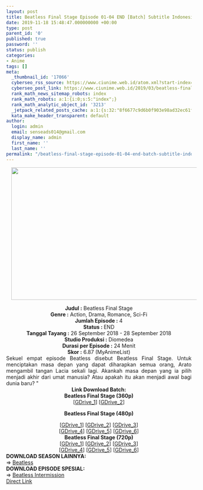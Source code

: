 ```yaml
---
layout: post
title: Beatless Final Stage Episode 01-04 END [Batch] Subtitle Indonesia
date: 2019-11-18 15:48:47.000000000 +00:00
type: post
parent_id: '0'
published: true
password: ''
status: publish
categories:
- Anime
tags: []
meta:
  _thumbnail_id: '17066'
  cyberseo_rss_source: https://www.ciunime.web.id/atom.xml?start-index=2701&max-results=150
  cyberseo_post_link: https://www.ciunime.web.id/2019/03/beatless-final-stage-episode-01-04-end.html
  rank_math_news_sitemap_robots: index
  rank_math_robots: a:1:{i:0;s:5:"index";}
  rank_math_analytic_object_id: '3213'
  _jetpack_related_posts_cache: a:1:{s:32:"8f6677c9d6b0f903e98ad32ec61f8deb";a:2:{s:7:"expires";i:1663153432;s:7:"payload";a:0:{}}}
  kata_make_header_transparent: default
author:
  login: admin
  email: senseads014@gmail.com
  display_name: admin
  first_name: ''
  last_name: ''
permalink: "/beatless-final-stage-episode-01-04-end-batch-subtitle-indonesia/"
---
```

<div class="separator" style="clear: both; text-align: center;"><a href="https://4.bp.blogspot.com/-FAdgrMmf1kI/XJ9RJ0Y0eJI/AAAAAAAAK0w/Re2QR7PAKioEpWU-C0J5zelLY6qdl1Y3ACLcBGAs/s1600/Beatless%2BFinal%2BStage.jpg" imageanchor="1" style="margin-left: 1em; margin-right: 1em;"><img border="0" data-original-height="720" data-original-width="1280" height="360" src="{{ site.baseurl }}/assets/2019/11/Beatless%2BFinal%2BStage.jpg" width="640" /></a></div>
<p>
<div style="text-align: center;"><b>Judul</b><b><b> </b>:</b> Beatless Final Stage</div>
<div style="text-align: center;"><b><b>Genre :</b></b> Action, Drama, Romance, Sci-Fi</div>
<div style="text-align: center;"><b>Jumlah Episode :</b> 4<br /><b>Status :&nbsp;</b>END<br /><b>Tanggal Tayang :</b> 26 September 2018 - 28 September 2018<br /><b>Studio Produksi :</b> Diomedea<br /><b>Durasi per Episode :</b> 24 Menit</div>
<div style="text-align: center;"><b>Skor :</b> 6.87 (MyAnimeList)</div>
<div style="text-align: center;"></div>
<div style="text-align: justify;">Sekuel empat episode Beatless disebut Beatless Final Stage. Untuk menciptakan masa depan yang dapat diharapkan semua orang, Arato mengambil tangan Lacia sekali lagi. Akankah masa depan yang ia pilih menjadi akhir dari umat manusia? Atau apakah itu akan menjadi awal bagi dunia baru? "</div>
<div style="text-align: justify;"></div>
<div style="text-align: justify;"></div>
<div style="text-align: center;"><b>Link Download Batch:</b></div>
<div style="text-align: center;">
<div style="text-align: center;"><b>Beatless Final Stage (360p)</b></div>
<div style="text-align: center;">
<div style="text-align: center;">[<a href="https://drive.google.com/uc?id=1RLjK5-FhfuVWIRIeyVTXSEvgeRSZCos9" target="_blank" rel="noopener">GDrive_1</a>] [<a href="https://drive.google.com/uc?export=download&amp;id=1pOfJaRdMxzTZ7l6XalhX_tbMpbj_6SPE" target="_blank" rel="noopener">GDrive_2</a>]</div>
<div style="text-align: center;">
<div style="text-align: center;"></div>
</div>
</div>
<p><b>Beatless Final Stage (480p)</b></div>
<div style="text-align: center;">[<a href="https://drive.google.com/uc?id=1ug86cxRki6lxsK4qrM-OVGOn0L57oXSj" target="_blank" rel="noopener">GDrive_1</a>] [<a href="https://drive.google.com/uc?id=1TzIMotAGGaIF34tuG4iYpGPpD6ONvZ54" target="_blank" rel="noopener">GDrive_2</a>] [<a href="https://drive.google.com/uc?id=1J0P2TCCK8_WlfHMuc2Whn3MuJ9aW2rfC" target="_blank" rel="noopener">GDrive_3</a>]<br />[<a href="https://drive.google.com/uc?id=1NKSLioHOz9MgSLb0AVYjkpRMv542G2m8" target="_blank" rel="noopener">GDrive_4</a>] [<a href="https://drive.google.com/uc?export=download&amp;id=1kXfhDXHfxS1-NeV6HZqFCvgFmhOljMxm" target="_blank" rel="noopener">GDrive_5</a>] [<a href="https://drive.google.com/uc?export=download&amp;id=1A0u2EBgI4qBgaHGapLJmxTik9sEDeZUc" target="_blank" rel="noopener">GDrive_6</a>]</div>
<div style="text-align: center;"><b>Beatless Final Stage (720p)</b><br />[<a href="https://drive.google.com/uc?id=1G-IWO6e_2uCh3VqyyepaX7k8MZHYT9hm" target="_blank" rel="noopener">GDrive_1</a>] [<a href="https://drive.google.com/uc?id=1b3e3sVclDhkg-KyrhHnCxELy7C6ZCrta" target="_blank" rel="noopener">GDrive_2</a>] [<a href="https://drive.google.com/uc?id=167ZD6uoI4kTw4p_TZ4-h7rUI8PasQOPD" target="_blank" rel="noopener">GDrive_3</a>]<br />[<a href="https://drive.google.com/uc?id=1pDRpcuX5zmti_xV55V_R_kNGgb1G_Hzh" target="_blank" rel="noopener">GDrive_4</a>] [<a href="https://drive.google.com/uc?export=download&amp;id=1sWLciQxN_IDZSngm06hSB4Nz9gk0HmO6" target="_blank" rel="noopener">GDrive_5</a>] [<a href="https://drive.google.com/uc?export=download&amp;id=1pfxUJGi3WN8GEeKmBLKmSqjSzIBgmqMn" target="_blank" rel="noopener">GDrive_6</a>]
<div style="text-align: left;"></div>
<div style="text-align: left;"></div>
<div style="text-align: left;"><b>DOWNLOAD SEASON LAINNYA:</b></div>
<div style="text-align: left;"></div>
<div style="text-align: left;">=&gt;&nbsp;<a href="https://www.ciunime.web.id/2019/10/beatless-episode-01-20-end-batch.html" target="_blank" rel="noopener">Beatless</a></div>
<div style="text-align: left;"></div>
<div style="text-align: left;"><b>DOWNLOAD EPISODE SPESIAL:</b></div>
<div style="text-align: left;"></div>
<div style="text-align: left;">=&gt;&nbsp;<a href="https://www.ciunime.web.id/2019/07/beatless-intermission-episode-01-04-end.html" target="_blank" rel="noopener">Beatless Intermission</a></div>
<div style="text-align: left;"></div>
</div>
<link rel="stylesheet" href="https://cdnjs.cloudflare.com/ajax/libs/font-awesome/4.7.0/css/font-awesome.min.css" />
<div class="divbtn"> <a href="https://handymansurrender.com/fihup8buzv?key=94550f7ce39444073321dde3b8782f97" class="btn"><i class="fa fa-download"></i> Direct Link</a> </div>
